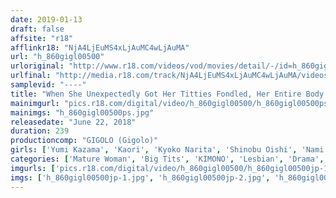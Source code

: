 ```yaml
---
date: 2019-01-13
draft: false
affsite: "r18"
afflinkr18: "NjA4LjEuMS4xLjAuMC4wLjAuMA"
url: "h_860gigl00500"
urloriginal: "http://www.r18.com/videos/vod/movies/detail/-/id=h_860gigl00500"
urlfinal: "http://media.r18.com/track/NjA4LjEuMS4xLjAuMC4wLjAuMA/videos/vod/movies/detail/-/id=h_860gigl00500"
samplevid: "----"
title: "When She Unexpectedly Got Her Titties Fondled, Her Entire Body Became Sensualized Like A Full-Body G-Spot, And That's When This Big Tits Old Lady Got So Hot And Horny That She Couldn't Refuse A Lesbian Temptation"
mainimgurl: "pics.r18.com/digital/video/h_860gigl00500/h_860gigl00500ps.jpg"
mainimgs: "h_860gigl00500ps.jpg"
releasedate: "June 22, 2018"
duration: 239
productioncomp: "GIGOLO (Gigolo)"
girls: ['Yumi Kazama', 'Kaori', 'Kyoko Narita', 'Shinobu Oishi', 'Nami Miyamae', 'Natsuko Honma', 'Iroha Narumiya', 'Kiriko Imafuji', 'Yukine Kuramoto', 'Rika Morisaki']
categories: ['Mature Woman', 'Big Tits', 'KIMONO', 'Lesbian', 'Drama', 'Vibrator', 'Lesbian Kissing', 'Over 4 Hours', 'Hi-Def']
imgurls: ['pics.r18.com/digital/video/h_860gigl00500/h_860gigl00500jp-1.jpg', 'pics.r18.com/digital/video/h_860gigl00500/h_860gigl00500jp-2.jpg', 'pics.r18.com/digital/video/h_860gigl00500/h_860gigl00500jp-3.jpg', 'pics.r18.com/digital/video/h_860gigl00500/h_860gigl00500jp-4.jpg', 'pics.r18.com/digital/video/h_860gigl00500/h_860gigl00500jp-5.jpg', 'pics.r18.com/digital/video/h_860gigl00500/h_860gigl00500jp-6.jpg', 'pics.r18.com/digital/video/h_860gigl00500/h_860gigl00500jp-7.jpg', 'pics.r18.com/digital/video/h_860gigl00500/h_860gigl00500jp-8.jpg', 'pics.r18.com/digital/video/h_860gigl00500/h_860gigl00500jp-9.jpg', 'pics.r18.com/digital/video/h_860gigl00500/h_860gigl00500jp-10.jpg', 'pics.r18.com/digital/video/h_860gigl00500/h_860gigl00500jp-11.jpg', 'pics.r18.com/digital/video/h_860gigl00500/h_860gigl00500jp-12.jpg', 'pics.r18.com/digital/video/h_860gigl00500/h_860gigl00500jp-13.jpg', 'pics.r18.com/digital/video/h_860gigl00500/h_860gigl00500jp-14.jpg', 'pics.r18.com/digital/video/h_860gigl00500/h_860gigl00500jp-15.jpg', 'pics.r18.com/digital/video/h_860gigl00500/h_860gigl00500jp-16.jpg', 'pics.r18.com/digital/video/h_860gigl00500/h_860gigl00500jp-17.jpg', 'pics.r18.com/digital/video/h_860gigl00500/h_860gigl00500jp-18.jpg', 'pics.r18.com/digital/video/h_860gigl00500/h_860gigl00500jp-19.jpg', 'pics.r18.com/digital/video/h_860gigl00500/h_860gigl00500jp-20.jpg']
imgs: ['h_860gigl00500jp-1.jpg', 'h_860gigl00500jp-2.jpg', 'h_860gigl00500jp-3.jpg', 'h_860gigl00500jp-4.jpg', 'h_860gigl00500jp-5.jpg', 'h_860gigl00500jp-6.jpg', 'h_860gigl00500jp-7.jpg', 'h_860gigl00500jp-8.jpg', 'h_860gigl00500jp-9.jpg', 'h_860gigl00500jp-10.jpg', 'h_860gigl00500jp-11.jpg', 'h_860gigl00500jp-12.jpg', 'h_860gigl00500jp-13.jpg', 'h_860gigl00500jp-14.jpg', 'h_860gigl00500jp-15.jpg', 'h_860gigl00500jp-16.jpg', 'h_860gigl00500jp-17.jpg', 'h_860gigl00500jp-18.jpg', 'h_860gigl00500jp-19.jpg', 'h_860gigl00500jp-20.jpg']
---
```

